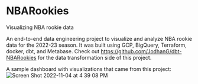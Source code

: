 # NBARookies
Visualizing NBA rookie data

An end-to-end data engineering project to visualize and analyze NBA rookie data for the 2022-23 season. It was built using GCP, BigQuery, Terraform, docker, dbt, and Metabase. Check out https://github.com/JodhanG/dbt-NBARookies for the data transformation side of this project.

A sample dashboard with visualizations that came from this project:
![Screen Shot 2022-11-04 at 4 39 08 PM](https://user-images.githubusercontent.com/49603733/200091852-ecc1a6f3-044d-42b5-8c6b-612fd29ae2d1.png)
